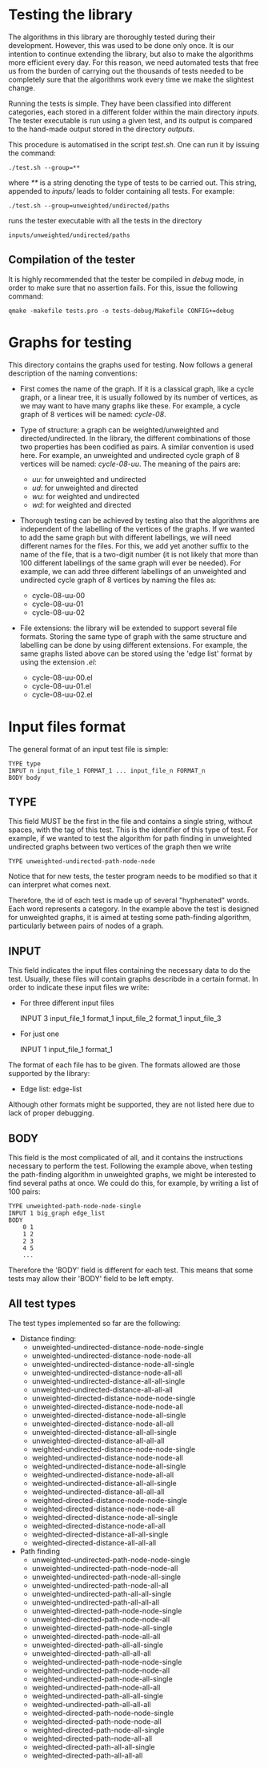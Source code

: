 # Testing the library

The algorithms in this library are thoroughly tested during their development.
However, this was used to be done only once. It is our intention to
continue extending the library, but also to make the algorithms more efficient
every day. For this reason, we need automated tests that free us from the
burden of carrying out the thousands of tests needed to be completely sure
that the algorithms work every time we make the slightest change.

Running the tests is simple. They have been classified into different
categories, each stored in a different folder within the main directory
_inputs_. The tester executable is run using a given test, and its output
is compared to the hand-made output stored in the directory _outputs_.

This procedure is automatised in the script _test.sh_. One can run it by
issuing the command:

	./test.sh --group=**

where _**_ is a string denoting the type of tests to be carried out. This
string, appended to _inputs/_ leads to folder containing all tests.
For example:

	./test.sh --group=unweighted/undirected/paths

runs the tester executable with all the tests in the directory

	inputs/unweighted/undirected/paths

## Compilation of the tester

It is highly recommended that the tester be compiled in _debug_ mode, in
order to make sure that no assertion fails. For this, issue the following
command:

	qmake -makefile tests.pro -o tests-debug/Makefile CONFIG+=debug

# Graphs for testing

This directory contains the graphs used for testing. Now follows a
general description of the naming conventions:

- First comes the name of the graph. If it is a classical graph, like
a cycle graph, or a linear tree, it is usually followed by its number
of vertices, as we may want to have many graphs like these. For example,
a cycle graph of 8 vertices will be named: _cycle-08_.

- Type of structure: a graph can be weighted/unweighted and directed/undirected.
In the library, the different combinations of those two properties has
been codified as pairs. A similar convention is used here. For example,
an unweighted and undirected cycle graph of 8 vertices will be named:
_cycle-08-uu_. The meaning of the pairs are:
	- _uu_: for unweighted and undirected
	- _ud_: for unweighted and directed
	- _wu_: for weighted and undirected
	- _wd_: for weighted and directed

- Thorough testing can be achieved by testing also that the algorithms
are independent of the labelling of the vertices of the graphs. If we wanted
to add the same graph but with different labellings, we will need different
names for the files. For this, we add yet another suffix to the name of
the file, that is a two-digit number (it is not likely that more than 100
different labellings of the same graph will ever be needed). For example,
we can add three different labellings of an unweighted and undirected cycle
graph of 8 vertices by naming the files as:
	- cycle-08-uu-00
	- cycle-08-uu-01
	- cycle-08-uu-02

- File extensions: the library will be extended to support several file
formats. Storing the same type of graph with the same structure and labelling
can be done by using different extensions. For example, the same graphs
listed above can be stored using the 'edge list' format by using the
extension _.el_:
	- cycle-08-uu-00.el
	- cycle-08-uu-01.el
	- cycle-08-uu-02.el

# Input files format

The general format of an input test file is simple:

	TYPE type
	INPUT n input_file_1 FORMAT_1 ... input_file_n FORMAT_n
	BODY body

## TYPE

This field MUST be the first in the file and contains a single string,
without spaces, with the tag of this test. This is the identifier of this
type of test. For example, if we wanted to test the algorithm for path
finding in unweighted undirected graphs between two vertices of the graph
then we write

	TYPE unweighted-undirected-path-node-node

Notice that for new tests, the tester program needs to be modified so that
it can interpret what comes next.

Therefore, the id of each test is made up of several "hyphenated" words.
Each word represents a category. In the example above the test is designed
for unweighted graphs, it is aimed at testing some path-finding algorithm,
particularly between pairs of nodes of a graph.

## INPUT

This field indicates the input files containing the necessary data to do
the test. Usually, these files will contain graphs describde in a certain
format. In order to indicate these input files we write:

- For three different input files

	INPUT 3 input_file_1 format_1 input_file_2 format_1 input_file_3

- For just one

	INPUT 1 input_file_1 format_1

The format of each file has to be given. The formats allowed are those
supported by the library:
- Edge list:	edge-list

Although other formats might be supported, they are not listed here due
to lack of proper debugging.

## BODY

This field is the most complicated of all, and it contains the instructions
necessary to perform the test. Following the example above, when testing
the path-finding algorithm in unweighted graphs, we might be interested
to find several paths at once. We could do this, for example, by writing
a list of 100 pairs:

	TYPE unweighted-path-node-node-single
	INPUT 1 big_graph edge_list
	BODY
		0 1
		1 2
		2 3
		4 5
		...

Therefore the 'BODY' field is different for each test. This means that some
tests may allow their 'BODY' field to be left empty.

## All test types

The test types implemented so far are the following:

- Distance finding:
	- unweighted-undirected-distance-node-node-single
	- unweighted-undirected-distance-node-node-all
	- unweighted-undirected-distance-node-all-single
	- unweighted-undirected-distance-node-all-all
	- unweighted-undirected-distance-all-all-single
	- unweighted-undirected-distance-all-all-all
	- unweighted-directed-distance-node-node-single
	- unweighted-directed-distance-node-node-all
	- unweighted-directed-distance-node-all-single
	- unweighted-directed-distance-node-all-all
	- unweighted-directed-distance-all-all-single
	- unweighted-directed-distance-all-all-all
	- weighted-undirected-distance-node-node-single
	- weighted-undirected-distance-node-node-all
	- weighted-undirected-distance-node-all-single
	- weighted-undirected-distance-node-all-all
	- weighted-undirected-distance-all-all-single
	- weighted-undirected-distance-all-all-all
	- weighted-directed-distance-node-node-single
	- weighted-directed-distance-node-node-all
	- weighted-directed-distance-node-all-single
	- weighted-directed-distance-node-all-all
	- weighted-directed-distance-all-all-single
	- weighted-directed-distance-all-all-all
- Path finding
	- unweighted-undirected-path-node-node-single
	- unweighted-undirected-path-node-node-all
	- unweighted-undirected-path-node-all-single
	- unweighted-undirected-path-node-all-all
	- unweighted-undirected-path-all-all-single
	- unweighted-undirected-path-all-all-all
	- unweighted-directed-path-node-node-single
	- unweighted-directed-path-node-node-all
	- unweighted-directed-path-node-all-single
	- unweighted-directed-path-node-all-all
	- unweighted-directed-path-all-all-single
	- unweighted-directed-path-all-all-all
	- weighted-undirected-path-node-node-single
	- weighted-undirected-path-node-node-all
	- weighted-undirected-path-node-all-single
	- weighted-undirected-path-node-all-all
	- weighted-undirected-path-all-all-single
	- weighted-undirected-path-all-all-all
	- weighted-directed-path-node-node-single
	- weighted-directed-path-node-node-all
	- weighted-directed-path-node-all-single
	- weighted-directed-path-node-all-all
	- weighted-directed-path-all-all-single
	- weighted-directed-path-all-all-all
